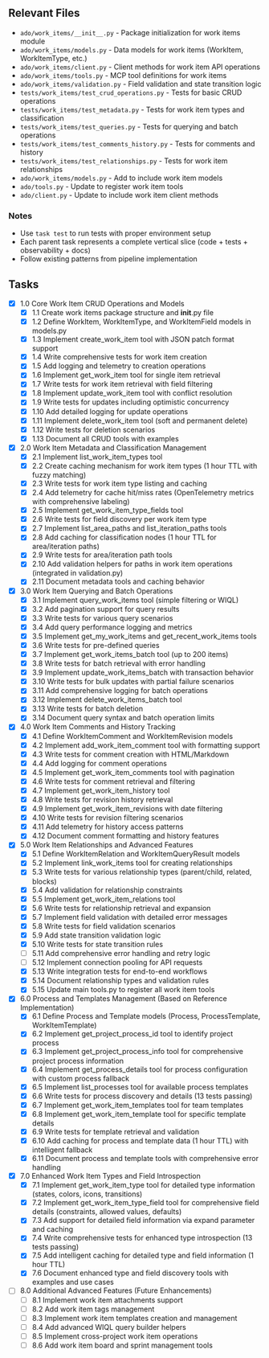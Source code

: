 ## Relevant Files

- `ado/work_items/__init__.py` - Package initialization for work items module
- `ado/work_items/models.py` - Data models for work items (WorkItem, WorkItemType, etc.)
- `ado/work_items/client.py` - Client methods for work item API operations
- `ado/work_items/tools.py` - MCP tool definitions for work items
- `ado/work_items/validation.py` - Field validation and state transition logic
- `tests/work_items/test_crud_operations.py` - Tests for basic CRUD operations
- `tests/work_items/test_metadata.py` - Tests for work item types and classification
- `tests/work_items/test_queries.py` - Tests for querying and batch operations
- `tests/work_items/test_comments_history.py` - Tests for comments and history
- `tests/work_items/test_relationships.py` - Tests for work item relationships
- `ado/work_items/models.py` - Add to include work item models
- `ado/tools.py` - Update to register work item tools
- `ado/client.py` - Update to include work item client methods

### Notes

- Use `task test` to run tests with proper environment setup
- Each parent task represents a complete vertical slice (code + tests + observability + docs)
- Follow existing patterns from pipeline implementation

## Tasks

- [x] 1.0 Core Work Item CRUD Operations and Models
  - [x] 1.1 Create work items package structure and __init__.py file
  - [x] 1.2 Define WorkItem, WorkItemType, and WorkItemField models in models.py
  - [x] 1.3 Implement create_work_item tool with JSON patch format support
  - [x] 1.4 Write comprehensive tests for work item creation
  - [x] 1.5 Add logging and telemetry to creation operations
  - [x] 1.6 Implement get_work_item tool for single item retrieval
  - [x] 1.7 Write tests for work item retrieval with field filtering
  - [x] 1.8 Implement update_work_item tool with conflict resolution
  - [x] 1.9 Write tests for updates including optimistic concurrency
  - [x] 1.10 Add detailed logging for update operations
  - [x] 1.11 Implement delete_work_item tool (soft and permanent delete)
  - [x] 1.12 Write tests for deletion scenarios
  - [x] 1.13 Document all CRUD tools with examples

- [x] 2.0 Work Item Metadata and Classification Management
  - [x] 2.1 Implement list_work_item_types tool
  - [x] 2.2 Create caching mechanism for work item types (1 hour TTL with fuzzy matching)
  - [x] 2.3 Write tests for work item type listing and caching
  - [x] 2.4 Add telemetry for cache hit/miss rates (OpenTelemetry metrics with comprehensive labeling)
  - [x] 2.5 Implement get_work_item_type_fields tool
  - [x] 2.6 Write tests for field discovery per work item type
  - [x] 2.7 Implement list_area_paths and list_iteration_paths tools
  - [x] 2.8 Add caching for classification nodes (1 hour TTL for area/iteration paths)
  - [x] 2.9 Write tests for area/iteration path tools
  - [x] 2.10 Add validation helpers for paths in work item operations (integrated in validation.py)
  - [x] 2.11 Document metadata tools and caching behavior

- [x] 3.0 Work Item Querying and Batch Operations
  - [x] 3.1 Implement query_work_items tool (simple filtering or WIQL)
  - [x] 3.2 Add pagination support for query results
  - [x] 3.3 Write tests for various query scenarios
  - [x] 3.4 Add query performance logging and metrics
  - [x] 3.5 Implement get_my_work_items and get_recent_work_items tools
  - [x] 3.6 Write tests for pre-defined queries
  - [x] 3.7 Implement get_work_items_batch tool (up to 200 items)
  - [x] 3.8 Write tests for batch retrieval with error handling
  - [x] 3.9 Implement update_work_items_batch with transaction behavior
  - [x] 3.10 Write tests for bulk updates with partial failure scenarios
  - [x] 3.11 Add comprehensive logging for batch operations
  - [x] 3.12 Implement delete_work_items_batch tool
  - [x] 3.13 Write tests for batch deletion
  - [x] 3.14 Document query syntax and batch operation limits

- [x] 4.0 Work Item Comments and History Tracking
  - [x] 4.1 Define WorkItemComment and WorkItemRevision models
  - [x] 4.2 Implement add_work_item_comment tool with formatting support
  - [x] 4.3 Write tests for comment creation with HTML/Markdown
  - [x] 4.4 Add logging for comment operations
  - [x] 4.5 Implement get_work_item_comments tool with pagination
  - [x] 4.6 Write tests for comment retrieval and filtering
  - [x] 4.7 Implement get_work_item_history tool
  - [x] 4.8 Write tests for revision history retrieval
  - [x] 4.9 Implement get_work_item_revisions with date filtering
  - [x] 4.10 Write tests for revision filtering scenarios
  - [x] 4.11 Add telemetry for history access patterns
  - [x] 4.12 Document comment formatting and history features

- [x] 5.0 Work Item Relationships and Advanced Features
  - [x] 5.1 Define WorkItemRelation and WorkItemQueryResult models
  - [x] 5.2 Implement link_work_items tool for creating relationships
  - [x] 5.3 Write tests for various relationship types (parent/child, related, blocks)
  - [x] 5.4 Add validation for relationship constraints
  - [x] 5.5 Implement get_work_item_relations tool
  - [x] 5.6 Write tests for relationship retrieval and expansion
  - [x] 5.7 Implement field validation with detailed error messages
  - [x] 5.8 Write tests for field validation scenarios
  - [x] 5.9 Add state transition validation logic
  - [x] 5.10 Write tests for state transition rules
  - [ ] 5.11 Add comprehensive error handling and retry logic
  - [ ] 5.12 Implement connection pooling for API requests
  - [x] 5.13 Write integration tests for end-to-end workflows
  - [x] 5.14 Document relationship types and validation rules
  - [x] 5.15 Update main tools.py to register all work item tools

- [x] 6.0 Process and Templates Management (Based on Reference Implementation)
  - [x] 6.1 Define Process and Template models (Process, ProcessTemplate, WorkItemTemplate)
  - [x] 6.2 Implement get_project_process_id tool to identify project process
  - [x] 6.3 Implement get_project_process_info tool for comprehensive project process information
  - [x] 6.4 Implement get_process_details tool for process configuration with custom process fallback
  - [x] 6.5 Implement list_processes tool for available process templates
  - [x] 6.6 Write tests for process discovery and details (13 tests passing)
  - [x] 6.7 Implement get_work_item_templates tool for team templates
  - [x] 6.8 Implement get_work_item_template tool for specific template details
  - [x] 6.9 Write tests for template retrieval and validation
  - [x] 6.10 Add caching for process and template data (1 hour TTL) with intelligent fallback
  - [x] 6.11 Document process and template tools with comprehensive error handling

- [x] 7.0 Enhanced Work Item Types and Field Introspection
  - [x] 7.1 Implement get_work_item_type tool for detailed type information (states, colors, icons, transitions)
  - [x] 7.2 Implement get_work_item_type_field tool for comprehensive field details (constraints, allowed values, defaults)
  - [x] 7.3 Add support for detailed field information via expand parameter and caching
  - [x] 7.4 Write comprehensive tests for enhanced type introspection (13 tests passing)
  - [x] 7.5 Add intelligent caching for detailed type and field information (1 hour TTL)
  - [x] 7.6 Document enhanced type and field discovery tools with examples and use cases

- [ ] 8.0 Additional Advanced Features (Future Enhancements)
  - [ ] 8.1 Implement work item attachments support
  - [ ] 8.2 Add work item tags management
  - [ ] 8.3 Implement work item templates creation and management
  - [ ] 8.4 Add advanced WIQL query builder helpers
  - [ ] 8.5 Implement cross-project work item operations
  - [ ] 8.6 Add work item board and sprint management tools